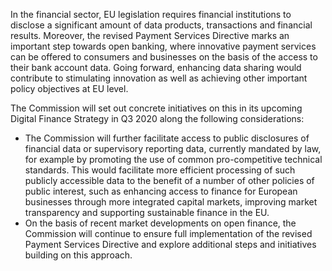 In the financial sector, EU legislation requires financial institutions to disclose a significant amount of data products, transactions and financial results. Moreover, the revised Payment Services Directive marks an important step towards open banking, where innovative payment services can be offered to consumers and businesses on the basis of the access to their bank account data. Going forward, enhancing data sharing would contribute to stimulating innovation as well as achieving other important policy objectives at EU level.

The Commission will set out concrete initiatives on this in its upcoming Digital Finance Strategy in Q3 2020 along the following considerations:

* The Commission will further facilitate access to public disclosures of financial data or supervisory reporting data, currently mandated by law, for example by promoting the use of common pro-competitive technical standards. This would facilitate more efficient processing of such publicly accessible data to the benefit of a number of other policies of public interest, such as enhancing access to finance for European businesses through more integrated capital markets, improving market transparency and supporting sustainable finance in the EU.
* On the basis of recent market developments on open finance, the Commission will continue to ensure full implementation of the revised Payment Services Directive and explore additional steps and initiatives building on this approach.
